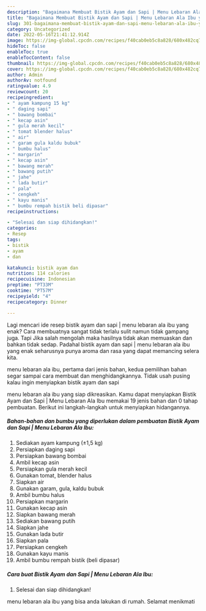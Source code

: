```yaml
---
description: "Bagaimana Membuat Bistik Ayam dan Sapi | Menu Lebaran Ala Ibu yang Enak Banget"
title: "Bagaimana Membuat Bistik Ayam dan Sapi | Menu Lebaran Ala Ibu yang Enak Banget"
slug: 301-bagaimana-membuat-bistik-ayam-dan-sapi-menu-lebaran-ala-ibu-yang-enak-banget
category: Uncategorized
date: 2022-05-16T21:41:12.914Z
image: https://img-global.cpcdn.com/recipes/f40cab0eb5c8a828/680x482cq70/bistik-ayam-dan-sapi-menu-lebaran-ala-ibu-foto-resep-utama.jpg
hideToc: false
enableToc: true
enableTocContent: false
thumbnail: https://img-global.cpcdn.com/recipes/f40cab0eb5c8a828/680x482cq70/bistik-ayam-dan-sapi-menu-lebaran-ala-ibu-foto-resep-utama.jpg
cover: https://img-global.cpcdn.com/recipes/f40cab0eb5c8a828/680x482cq70/bistik-ayam-dan-sapi-menu-lebaran-ala-ibu-foto-resep-utama.jpg
author: Admin
authorAv: notfound
ratingvalue: 4.9
reviewcount: 20
recipeingredient:
- " ayam kampung 15 kg"
- " daging sapi"
- " bawang bombai"
- " kecap asin"
- " gula merah kecil"
- " tomat blender halus"
- " air"
- " garam gula kaldu bubuk"
- " bumbu halus"
- " margarin"
- " kecap asin"
- " bawang merah"
- " bawang putih"
- " jahe"
- " lada butir"
- " pala"
- " cengkeh"
- " kayu manis"
- " bumbu rempah bistik beli dipasar"
recipeinstructions:

- "Selesai dan siap dihidangkan!"
categories:
- Resep
tags:
- bistik
- ayam
- dan

katakunci: bistik ayam dan 
nutrition: 114 calories
recipecuisine: Indonesian
preptime: "PT33M"
cooktime: "PT57M"
recipeyield: "4"
recipecategory: Dinner

---
```



Lagi mencari ide resep bistik ayam dan sapi | menu lebaran ala ibu yang enak? Cara membuatnya sangat tidak terlalu sulit namun tidak gampang juga. Tapi Jika salah mengolah maka hasilnya tidak akan memuaskan dan bahkan tidak sedap. Padahal bistik ayam dan sapi | menu lebaran ala ibu yang enak seharusnya punya aroma dan rasa yang dapat memancing selera kita.

 menu lebaran ala ibu, pertama dari jenis bahan, kedua pemilihan bahan segar sampai cara membuat dan menghidangkannya. Tidak usah pusing kalau ingin menyiapkan bistik ayam dan sapi 

 menu lebaran ala ibu yang siap dikreasikan. Kamu dapat menyiapkan Bistik Ayam dan Sapi | Menu Lebaran Ala Ibu memakai 19 jenis bahan dan 0 tahap pembuatan. Berikut ini langkah-langkah untuk menyiapkan hidangannya.

<!--inarticleads1-->

##### Bahan-bahan dan bumbu yang diperlukan dalam pembuatan Bistik Ayam dan Sapi | Menu Lebaran Ala Ibu:

1. Sediakan  ayam kampung (±1,5 kg)
1. Persiapkan  daging sapi
1. Persiapkan  bawang bombai
1. Ambil  kecap asin
1. Persiapkan  gula merah kecil
1. Gunakan  tomat, blender halus
1. Siapkan  air
1. Gunakan  garam, gula, kaldu bubuk
1. Ambil  bumbu halus
1. Persiapkan  margarin
1. Gunakan  kecap asin
1. Siapkan  bawang merah
1. Sediakan  bawang putih
1. Siapkan  jahe
1. Gunakan  lada butir
1. Siapkan  pala
1. Persiapkan  cengkeh
1. Gunakan  kayu manis
1. Ambil  bumbu rempah bistik (beli dipasar)




<!--inarticleads2-->

##### Cara buat Bistik Ayam dan Sapi | Menu Lebaran Ala Ibu:


1. Selesai dan siap dihidangkan!



 menu lebaran ala ibu yang bisa anda lakukan di rumah. Selamat menikmati

